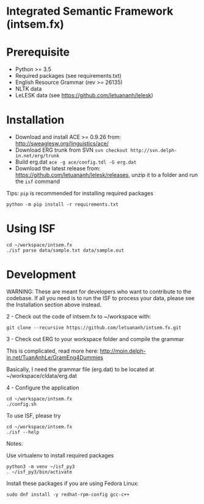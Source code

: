 Integrated Semantic Framework (intsem.fx)
=========

# Prerequisite

* Python >= 3.5
* Required packages (see requirements.txt)
* English Resource Grammar (rev >= 26135)
* NLTK data
* LeLESK data (see https://github.com/letuananh/lelesk)

# Installation

* Download and install ACE >= 0.9.26 from: http://sweaglesw.org/linguistics/ace/
* Download ERG trunk from SVN `svn checkout http://svn.delph-in.net/erg/trunk`
* Build erg.dat `ace -g ace/config.tdl -G erg.dat`
* Download the latest release from: https://github.com/letuananh/lelesk/releases, unzip it to a folder and run the `isf` command

Tips:
`pip` is recommended for installing required packages
```
python -m pip install -r requirements.txt
```


# Using ISF

```
cd ~/workspace/intsem.fx
./isf parse data/sample.txt data/sample.out
```

# Development

WARNING: These are meant for developers who want to contribute to the codebase. If all you need is to run the ISF to process your data, please see the Installation section above instead.

2 - Check out the code of intsem.fx to ~/workspace with:

```
git clone --recursive https://github.com/letuananh/intsem.fx.git
```

3 - Check out ERG to your workspace folder and compile the grammar

This is complicated, read more here: http://moin.delph-in.net/TuanAnhLe/GramEng4Dummies

Basically, I need the grammar file (erg.dat) to be located at ~/workspace/cldata/erg.dat

4 - Configure the application
```
cd ~/workspace/intsem.fx
./config.sh
```
To use ISF, please try
```
cd ~/workspace/intsem.fx
./isf --help
```

Notes:

Use virtualenv to install required packages
```
python3 -m venv ~/isf_py3
. ~/isf_py3/bin/activate
```

Install these packages if you are using Fedora Linux:
```
sudo dnf install -y redhat-rpm-config gcc-c++
```
